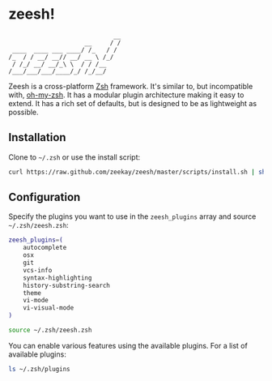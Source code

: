 # zeesh!
                                 __
                         __     / /
     ____  ____ ___ ____/ /_   / /
    /_  / / __/ __// __/ __ \ /_/
     / /_/ __/ __/_\ \  / / /__
    /___/___/___/____/_/ /_/__/

Zeesh is a cross-platform [Zsh][zsh] framework. It's similar to, but incompatible
with, [oh-my-zsh][oh-my-zsh]. It has a modular plugin architecture making it
easy to extend. It has a rich set of defaults, but is designed to be as
lightweight as possible.

## Installation
Clone to `~/.zsh` or use the install script:

```sh
curl https://raw.github.com/zeekay/zeesh/master/scripts/install.sh | sh
```

## Configuration
Specify the plugins you want to use in the `zeesh_plugins` array and source
`~/.zsh/zeesh.zsh`:

```sh
zeesh_plugins=(
    autocomplete
    osx
    git
    vcs-info
    syntax-highlighting
    history-substring-search
    theme
    vi-mode
    vi-visual-mode
)

source ~/.zsh/zeesh.zsh
```

You can enable various features using the available plugins. For a list of available plugins:

```sh
ls ~/.zsh/plugins
```

[oh-my-zsh]: https://github.com/robbyrussell/oh-my-zsh
[zsh]: http://www.zsh.org
